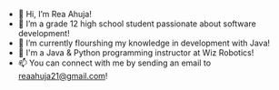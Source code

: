 - 👋 Hi, I’m Rea Ahuja!
- 👀 I’m a grade 12 high school student passionate about software development!
- 🌱 I’m currently flourshing my knowledge in development with Java!
- 🏢 I'm a Java & Python programming instructor at Wiz Robotics!
- 📫 You can connect with me by sending an email to reaahuja21@gmail.com!

<!---
reaahuja/reaahuja is a ✨ special ✨ repository because its `README.md` (this file) appears on your GitHub profile.
You can click the Preview link to take a look at your changes.
--->
